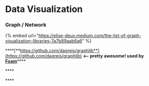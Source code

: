 # Data Visualization

### Graph / Network

{% embed url="https://elise-deux.medium.com/the-list-of-graph-visualization-libraries-7a7b89aab6a6" %}

\*\*\*\*[**https://github.com/dagrejs/graphlib**](https://github.com/dagrejs/graphlib) **&lt;-- pretty awesome! used by** [**Foam**](https://foambubble.github.io/foam/)\*\*\*\*

\*\*\*\*

\*\*\*\*

